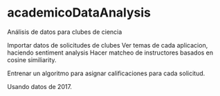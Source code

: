 # academicoDataAnalysis
Análisis de datos para clubes de ciencia

Importar datos de solicitudes de clubes
Ver temas de cada aplicacion, haciendo sentiment analysis
Hacer matcheo de instructores basados en cosine similiarity.

Entrenar un algoritmo para asignar calificaciones para cada solicitud.

Usando datos de 2017.
